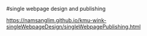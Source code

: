 #single webpage design and publishing

https://namsanglim.github.io/kmu-wink-singleWebpageDesign/singleWebpagePublishing.html

